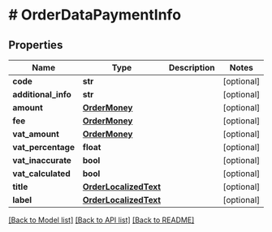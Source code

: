 # # OrderDataPaymentInfo


## Properties 


Name | Type | Description | Notes
------------ | ------------- | ------------- | -------------
**code**| **str** |   | [optional]
**additional_info**| **str** |   | [optional]
**amount**| [**OrderMoney**](OrderMoney.md) |   | [optional]
**fee**| [**OrderMoney**](OrderMoney.md) |   | [optional]
**vat_amount**| [**OrderMoney**](OrderMoney.md) |   | [optional]
**vat_percentage**| **float** |   | [optional]
**vat_inaccurate**| **bool** |   | [optional]
**vat_calculated**| **bool** |   | [optional]
**title**| [**OrderLocalizedText**](OrderLocalizedText.md) |   | [optional]
**label**| [**OrderLocalizedText**](OrderLocalizedText.md) |   | [optional]


[[Back to Model list]](../../README.md#models) [[Back to API list]](../../README.md#endpoints) [[Back to README]](../../README.md)

